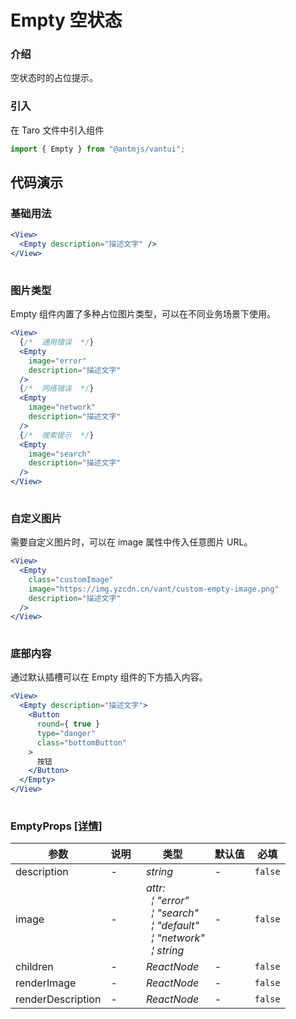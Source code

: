 # Empty 空状态

### 介绍

空状态时的占位提示。

### 引入

在 Taro 文件中引入组件

```js
import { Empty } from "@antmjs/vantui"; 
```

## 代码演示

### 基础用法

```jsx
<View>
  <Empty description="描述文字" />
</View>
 
```

### 图片类型

Empty 组件内置了多种占位图片类型，可以在不同业务场景下使用。

```jsx
<View>
  {/*  通用错误  */}
  <Empty
    image="error"
    description="描述文字"
  /> 
  {/*  网络错误  */}
  <Empty
    image="network"
    description="描述文字"
  /> 
  {/*  搜索提示  */}
  <Empty
    image="search"
    description="描述文字"
  />
</View>
 
```

### 自定义图片

需要自定义图片时，可以在 image 属性中传入任意图片 URL。

```jsx
<View>
  <Empty
    class="customImage"
    image="https://img.yzcdn.cn/vant/custom-empty-image.png"
    description="描述文字"
  />
</View>
 
```

### 底部内容

通过默认插槽可以在 Empty 组件的下方插入内容。

```jsx
<View>
  <Empty description="描述文字">
    <Button
      round={ true }
      type="danger"
      class="bottomButton"
    >
      按钮
    </Button>
  </Empty>
</View>
 
```
### EmptyProps [[详情]](https://github.com/AntmJS/vantui/tree/main/packages/vantui/types/empty.d.ts)   

| 参数 | 说明 | 类型 | 默认值 | 必填 |
| --- | --- | --- | --- | --- |
| description | - | _&nbsp;&nbsp;string<br/>_ | - | `false` |
| image | - | _&nbsp;&nbsp;attr:<br/>&nbsp;&nbsp;&nbsp;&nbsp;&brvbar;&nbsp;"error"<br/>&nbsp;&nbsp;&nbsp;&nbsp;&brvbar;&nbsp;"search"<br/>&nbsp;&nbsp;&nbsp;&nbsp;&brvbar;&nbsp;"default"<br/>&nbsp;&nbsp;&nbsp;&nbsp;&brvbar;&nbsp;"network"<br/>&nbsp;&nbsp;&nbsp;&nbsp;&brvbar;&nbsp;string<br/>_ | - | `false` |
| children | - | _&nbsp;&nbsp;ReactNode<br/>_ | - | `false` |
| renderImage | - | _&nbsp;&nbsp;ReactNode<br/>_ | - | `false` |
| renderDescription | - | _&nbsp;&nbsp;ReactNode<br/>_ | - | `false` |

